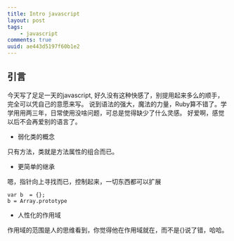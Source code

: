 ```yaml
--- 
title: Intro javascript
layout: post
tags: 
    - javascript
comments: true
uuid: ae443d5197f60b1e2
---
```


## 引言

今天写了足足一天的javascript, 好久没有这种快感了，别提用起来多么的顺手，完全可以凭自己的意愿来写。
说到语法的强大，魔法的力量，Ruby算不错了。学学用用两三年，日常使用没啥问题，可总是觉得缺少了什么灵感。
好爱啊，感觉以后不会再爱别的语言了。

* 弱化类的概念

只有方法，类就是方法属性的组合而已。

* 更简单的继承

嗯，指针向上寻找而已，控制起来，一切东西都可以扩展
``` 
var b  = {};
b = Array.prototype
```

* 人性化的作用域

作用域的范围是人的思维看到，你觉得他在作用域就在，而不是{}说了错，哈哈。



